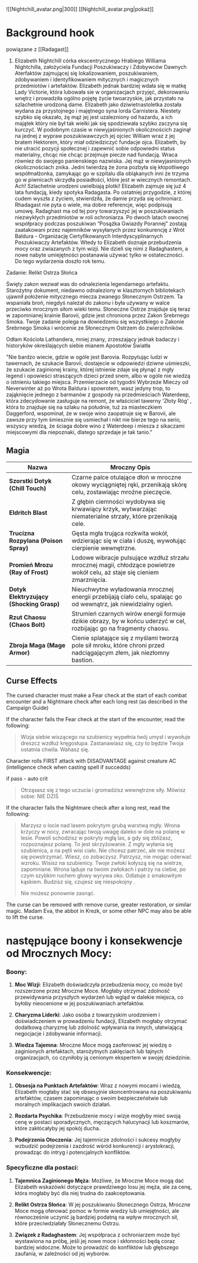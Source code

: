 
![[Nightchill_avatar.png|300]]
[[Nightchill_avatar.png|pokaż]]

# Background hook
powiązane z [[Radagast]] 


1. Elizabeth Nightchill córka ekscentrycznego Hrabiego Williama Nightchilla, założyciela Fundacji Poszukiwaczy i Zdobywców Dawnych Aterfaktów zajmującej się lokalizowaniem, poszukiwaniem, zdobywaniem i identyfikowaniem mitycznych i magicznych przedmiotów i artefaktów. Elizabeth jednak bardziej wdała się w matkę Lady Victorie, która lubowała sie w organizacjach przyjęć, dekorowaniu wnętrz i prowadziła ogólno pojętę życie twoarzyskie, jak przystało na szlachetnie urodzoną dame. Elizabeth jako dziwietnastoletka została wydana za przystojnego i majętnego syna lorda Carnistera. Niestety szybko się okazało, żę mąż jej jest uzalezniony od hazardu, a ich majątek który nie był tak wielki jak się spodziewała szybko zaczyna się kurczyć. W podobnym czasie w niewyjaśnionych okolicznościch zaginął na jednej z wypraw poszukiwawczych jej ojciec William wraz z jej bratem Hektorem, który miał odziedziczyć fundacje ojca. Elizabeth, by nie utracić pozycji społecznej i zapewnić sobie odpowiedni status materialny, chcąc nie chcąc przejmuje piecze nad fundacją. Wraca równiez do swojego panienskiego nazwiska. Jej mąż w niewyjasnionych okolicznościach znika. Jedni twierdzą że żona pozbyła się kłopotliwego współmałżonka, zamykając go w szpitalu dla obląkanych inni że trzyma go w piwnicach skrzydła posiadłości, które jest w wiecznych remontach. Ach! Szlachetnie urodzeni uwielbiają plotki!
    Elizabeth zajmuje się już 4 lata fundacją, kiedy spotyka Radagasta. Po ostatniej przygodzie, z której cudem wyszła z życiem, stwierdziła, że damie przyda się ochroniarz. Rhadagast nie pyta o wiele, ma dobre referencje, więc podpisują umowę. Radaghast ma od tej pory towarzyszyć jej w poszukiwaniach niezwykłych przedmiotów w roli ochroniarza. Po dwoch latach owocnej współpracy podczas poszukiwan “Posążka Gwiazdy Porannej” zostają zaatakowani przez najemników wysyłanych przez konkurencję z Wrót Baldura - Organizację Certyfikowanych Interdyscyplinarnych Poszukiwaczy Artefaktów. Wtedy to Elizabeth doznaje przebudzenia mocy oraz zwiazanych z tym wizji. Nie dzieli się nimi z Radaghastem, a nowe nabyte umiejętności postanawia używać tylko w ostateczności. Do tego wydarzenia doszło rok temu.

Zadanie: Relikt Ostrza Słońca

Święty zakon wezwał was do odnalezienia legendarnego artefaktu.
Starożytny dokument, niedawno odnaleziony w klasztornych bibliotekach ujawnił położenie mitycznego miecza zwanego Słonecznym Ostrzem.
Ta wspaniała broń, niegdyś należał do zakonu i była używany w walce przeciwko mrocznym siłom wieki temu. 
Słoneczne Ostrze znajduje się teraz w zapomnianej krainie Barovii, gdzie jest chroniona przez Zakon Srebrnego Smoka.
Twoje zadanie polega na dowiedzeniu się wszystkiego o Zakonie Srebrnego Smoka i wrócenie ze Słonecznym Ostrzem do zwierzchników.

Odłam Kościoła Lathandera, mniej znany,  zrzeszający jednak badaczy i historyków określających siebie mianem Apostołów Światła


 "Nie bardzo wiecie, gdzie w ogóle jest Barovia. Rozpytując ludzi w tawernach, że szukacie Barovii, dostajecie w odpowiedzi dziwne uśmieszki, że szukacie zaginionej krainy, której istnienie zdaje się płynąć z mgły legend i opowieści straszących dzieci przed snem, albo w ogóle nie wiedzą o istnieniu takiego miejsca. Przemierzacie od tygodni Wybrzeże Mieczy od Neverwinter aż po Wrota Baldura i spowrotem, wasz jedyny trop, to zająknięcie jednego z barmanów z gospody na przedmieściach Waterdeep, która zdecydowanie zasługuje na remont, że właściciel tawerny 'Złoty Róg' , która to znajduje się na szlaku na południe, tuż za miasteczkiem Daggerford, wspominał, że w swoje wino zaopatruje się w Barovii, ale zawsze przy tym śmiesznie się usmiechał i nikt nie bierze tego na serio, wszyscy wiedzą, że ściaga dobre wino z Waterdeep i miesza z sikaczami miejscowymi dla niepoznaki, dlatego sprzedaje je tak tanio."
 

## Magia

|**Nazwa**|**Mroczny Opis**|
|---|---|
|**Szorstki Dotyk (Chill Touch)**|Czarne palce otulające dłoń w mroczne okowy wyciągniętej ręki, przenikają skórę celu, zostawiając mroźne pieczęcie.|
|**Eldritch Blast**|Z głębin ciemności wydobywa się krwawiący krzyk, wytwarzając niematerialne strzały, które przenikają cele.|
|**Trucizna Rozpylana (Poison Spray)**|Gęsta mgła trująca rozkwita wokół, wdzierając się w ciała i duszę, wywołując cierpienie wewnętrzne.|
|**Promień Mrozu (Ray of Frost)**|Lodowe wibracje pulsujące wzdłuż strzału mrocznej magii, chłodzące powietrze wokół celu, aż staje się cieniem zmarznięcia.|
|**Dotyk Elektryzujący (Shocking Grasp)**|Nieuchwytne wyładowania mrocznej energii przebijają ciało celu, spalając go od wewnątrz, jak niewidzialny ogień.|
|**Rzut Chaosu (Chaos Bolt)**|Strumień czarnych wirów energii formuje dzikie obrazy, by w końcu uderzyć w cel, rozbijając go na fragmenty chaosu.|
|**Zbroja Maga (Mage Armor)**|Cienie splatające się z myślami tworzą pole sił mroku, które chroni przed nadciągającym złem, jak niezłomny bastion.|


## Curse Effects

The cursed character must make a Fear check at the start of each combat encounter and a Nightmare check after each long rest (as described in the Campaign Guide)

If the character fails the Fear check at the start of the encounter, read the following:

> Wizja siebie wiszącego na szubienicy wypełnia twój umysł i wywołuje dreszcz wzdłuż kręgosłupa. Zastanawiasz się, czy to będzie Twoja ostatnia chwila. Wahasz się.

Character rolls FIRST attack with DISADVANTAGE against creature AC (intelligence check when casting spell if succedds)


if pass - auto crit
> Otrząsasz się z tego uczucia i gromadzisz wewnętrzne siły. Mówisz sobie: NIE DZIŚ


If the character fails the Nightmare check after a long rest, read the following:

> Marzysz o locie nad lasem pokrytym grubą warstwą mgły. Wrona krzyczy w nocy, zwracając twoją uwagę daleko w dole na polanę w lesie. Powoli schodzisz w pokryty mgłą las, a gdy się zbliżasz, rozpoznajesz polanę. To jest skrzyżowanie. Z mgły wyłania się szubienica, a na pętli wisi ciało. Nie chcesz patrzeć, ale nie możesz się powstrzymać. Wiesz, co zobaczysz. Patrzysz, nie mogąc oderwać wzroku. Wisisz na szubienicy. Twoje zwłoki kołyszą się na wietrze, zapomniane. Wrona ląduje na twoim zwłokach i patrzy na ciebie, po czym szybkim ruchem głowy wyrywa oko. Odlatuje z smakowitym kąskiem. Budzisz się, czujesz się niespokojny .
> 
> Nie możesz ponownie zasnąć.

The curse can be removed with remove curse, greater restoration, or similar magic. Madam Eva, the abbot in Krezk, or some other NPC may also be able to lift the curse.


# następujące boony i konsekwencje od Mrocznych Mocy:

### Boony:

1. **Moc Wizji**: Elizabeth doświadczyła przebudzenia mocy, co może być rozszerzone przez Mroczne Moce. Mogłaby otrzymać zdolność przewidywania przyszłych wydarzeń lub wgląd w dalekie miejsca, co byłoby nieocenione w jej poszukiwaniach artefaktów.
    
2. **Charyzma Liderki**: Jako osoba z towarzyskim urodzeniem i doświadczeniem w prowadzeniu fundacji, Elizabeth mogłaby otrzymać dodatkową charyzmę lub zdolność wpływania na innych, ułatwiającą negocjacje i zdobywanie informacji.
    
3. **Wiedza Tajemna**: Mroczne Moce mogą zaoferować jej wiedzę o zaginionych artefaktach, starożytnych zaklęciach lub tajnych organizacjach, co czyniłoby ją cenionym ekspertem w swojej dziedzinie.
    

### Konsekwencje:

1. **Obsesja na Punktach Artefaktów**: Wraz z nowymi mocami i wiedzą, Elizabeth mogłaby stać się obsesyjnie skoncentrowana na poszukiwaniu artefaktów, czasem zapominając o swoim bezpieczeństwie lub moralnych implikacjach swoich działań.
    
2. **Rozdarta Psychika**: Przebudzenie mocy i wizje mogłyby mieć swoją cenę w postaci sporadycznych, męczących halucynacji lub koszmarów, które zakłócałyby jej spokój ducha.
    
3. **Podejrzenia Otoczenia**: Jej tajemnicze zdolności i sukcesy mogłyby wzbudzić podejrzenia i zazdrość wśród konkurencji i arystokracji, prowadząc do intryg i potencjalnych konfliktów.
    

### Specyficzne dla postaci:

1. **Tajemnica Zaginionego Męża**: Możliwe, że Mroczne Moce mogą dać Elizabeth wskazówki dotyczące prawdziwego losu jej męża, ale za cenę, która mogłaby być dla niej trudna do zaakceptowania.
    
2. **Relikt Ostrza Słońca**: W jej poszukiwaniu Słonecznego Ostrza, Mroczne Moce mogą oferować pomoc w formie wiedzy lub umiejętności, ale równocześnie uczynić ją bardziej podatną na wpływ mrocznych sił, które przeciwdziałały Słonecznemu Ostrzu.
    
3. **Związek z Radaghastem**: Jej współpraca z ochroniarzem może być wystawiona na próbę, jeśli jej nowe moce i skłonności będą coraz bardziej widoczne. Może to prowadzić do konfliktów lub głębszego zaufania, w zależności od jej wyborów.